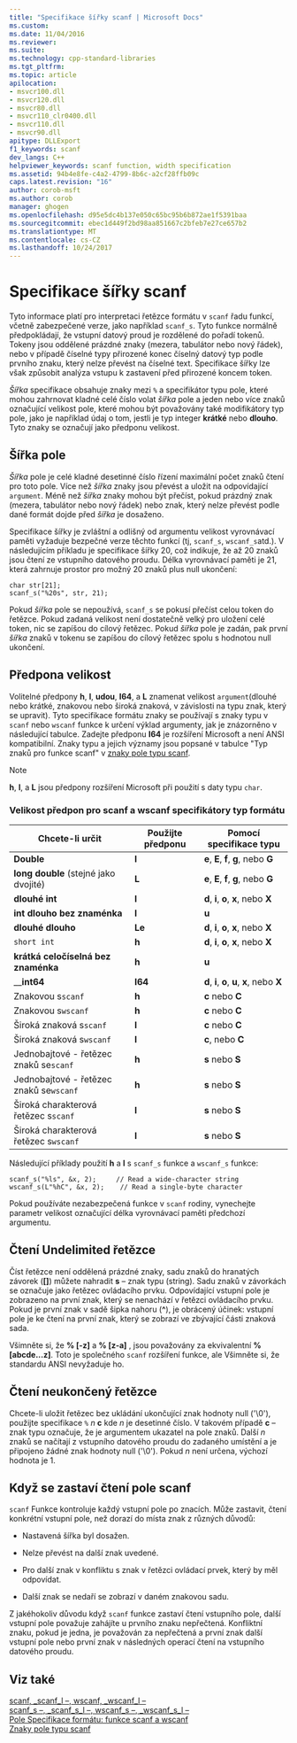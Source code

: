 ```yaml
---
title: "Specifikace šířky scanf | Microsoft Docs"
ms.custom: 
ms.date: 11/04/2016
ms.reviewer: 
ms.suite: 
ms.technology: cpp-standard-libraries
ms.tgt_pltfrm: 
ms.topic: article
apilocation:
- msvcr100.dll
- msvcr120.dll
- msvcr80.dll
- msvcr110_clr0400.dll
- msvcr110.dll
- msvcr90.dll
apitype: DLLExport
f1_keywords: scanf
dev_langs: C++
helpviewer_keywords: scanf function, width specification
ms.assetid: 94b4e8fe-c4a2-4799-8b6c-a2cf28ffb09c
caps.latest.revision: "16"
author: corob-msft
ms.author: corob
manager: ghogen
ms.openlocfilehash: d95e5dc4b137e050c65bc95b6b872ae1f5391baa
ms.sourcegitcommit: ebec1d449f2bd98aa851667c2bfeb7e27ce657b2
ms.translationtype: MT
ms.contentlocale: cs-CZ
ms.lasthandoff: 10/24/2017
---
```

# <a name="scanf-width-specification"></a>Specifikace šířky scanf
Tyto informace platí pro interpretaci řetězce formátu v `scanf` řadu funkcí, včetně zabezpečené verze, jako například `scanf_s`. Tyto funkce normálně předpokládají, že vstupní datový proud je rozdělené do pořadí tokenů. Tokeny jsou oddělené prázdné znaky (mezera, tabulátor nebo nový řádek), nebo v případě číselné typy přirozené konec číselný datový typ podle prvního znaku, který nelze převést na číselné text. Specifikace šířky lze však způsobit analýza vstupu k zastavení před přirozené koncem token.  
  
 *Šířka* specifikace obsahuje znaky mezi `%` a specifikátor typu pole, které mohou zahrnovat kladné celé číslo volat *šířka* pole a jeden nebo více znaků označující velikost pole, které mohou být považovány také modifikátory typ pole, jako je například údaj o tom, jestli je typ integer **krátké** nebo **dlouho**. Tyto znaky se označují jako předponu velikost.  
  
## <a name="the-width-field"></a>Šířka pole  
 *Šířka* pole je celé kladné desetinné číslo řízení maximální počet znaků čtení pro toto pole. Více než *šířka* znaky jsou převést a uložit na odpovídající `argument`. Méně než *šířka* znaky mohou být přečíst, pokud prázdný znak (mezera, tabulátor nebo nový řádek) nebo znak, který nelze převést podle dané formát dojde před *šířka* je dosaženo.  
  
 Specifikace šířky je zvláštní a odlišný od argumentu velikost vyrovnávací paměti vyžaduje bezpečné verze těchto funkcí (tj, `scanf_s`, `wscanf_s`atd.). V následujícím příkladu je specifikace šířky 20, což indikuje, že až 20 znaků jsou čtení ze vstupního datového proudu. Délka vyrovnávací paměti je 21, která zahrnuje prostor pro možný 20 znaků plus null ukončení:  
  
```  
char str[21];  
scanf_s("%20s", str, 21);  
```  
  
 Pokud *šířka* pole se nepoužívá, `scanf_s` se pokusí přečíst celou token do řetězce. Pokud zadaná velikost není dostatečně velký pro uložení celé token, nic se zapíšou do cílový řetězec. Pokud *šířka* pole je zadán, pak první *šířka* znaků v tokenu se zapíšou do cílový řetězec spolu s hodnotou null ukončení.  
  
## <a name="the-size-prefix"></a>Předpona velikost  
 Volitelné předpony **h**, **l**, **udou**, **I64**, a **L** znamenat velikost `argument`(dlouhé nebo krátké, znakovou nebo široká znaková, v závislosti na typu znak, který se upravit). Tyto specifikace formátu znaky se používají s znaky typu v `scanf` nebo `wscanf` funkce k určení výklad argumenty, jak je znázorněno v následující tabulce. Zadejte předponu **I64** je rozšíření Microsoft a není ANSI kompatibilní. Znaky typu a jejich významy jsou popsané v tabulce "Typ znaků pro funkce scanf" v [znaky pole typu scanf](../c-runtime-library/scanf-type-field-characters.md).  
  
> [!NOTE]
>  **h**, **l**, a **L** jsou předpony rozšíření Microsoft při použití s daty typu `char`.  
  
### <a name="size-prefixes-for-scanf-and-wscanf-format-type-specifiers"></a>Velikost předpon pro scanf a wscanf specifikátory typ formátu  
  
|Chcete-li určit|Použijte předponu|Pomocí specifikace typu|  
|----------------|----------------|-------------------------|  
|**Double**|**l**|**e**, **E**, **f**, **g**, nebo **G**|  
|**long double** (stejné jako dvojité)|**L**|**e**, **E**, **f**, **g**, nebo **G**|  
|**dlouhé int**|**l**|**d**, **i**, **o**, **x**, nebo **X**|  
|**int dlouho bez znaménka**|**l**|**u**|  
|**dlouhé dlouho**|**Le**|**d**, **i**, **o**, **x**, nebo **X**|  
|`short int`|**h**|**d**, **i**, **o**, **x**, nebo **X**|  
|**krátká celočíselná bez znaménka**|**h**|**u**|  
|__**int64**|**I64**|**d**, **i**, **o**, **u**, **x**, nebo **X**|  
|Znakovou s`scanf`|**h**|**c** nebo **C**|  
|Znakovou s`wscanf`|**h**|**c** nebo **C**|  
|Široká znaková s`scanf`|**l**|**c** nebo **C**|  
|Široká znaková s`wscanf`|**l**|**c**, nebo **C**|  
|Jednobajtové - řetězec znaků se`scanf`|**h**|**s** nebo **S**|  
|Jednobajtové - řetězec znaků se`wscanf`|**h**|**s** nebo **S**|  
|Široká charakterová řetězec s`scanf`|**l**|**s** nebo **S**|  
|Široká charakterová řetězec s`wscanf`|**l**|**s** nebo **S**|  
  
 Následující příklady použití **h** a **l** s `scanf_s` funkce a `wscanf_s` funkce:  
  
```  
scanf_s("%ls", &x, 2);     // Read a wide-character string  
wscanf_s(L"%hC", &x, 2);    // Read a single-byte character  
```  
  
 Pokud používáte nezabezpečená funkce v `scanf` rodiny, vynechejte parametr velikost označující délka vyrovnávací paměti předchozí argumentu.  
  
## <a name="reading-undelimited-strings"></a>Čtení Undelimited řetězce  
 Číst řetězce není oddělená prázdné znaky, sadu znaků do hranatých závorek (**[]**) můžete nahradit **s** – znak typu (string). Sadu znaků v závorkách se označuje jako řetězec ovládacího prvku. Odpovídající vstupní pole je zobrazeno na první znak, který se nenachází v řetězci ovládacího prvku. Pokud je první znak v sadě šipka nahoru (**^**), je obrácený účinek: vstupní pole je ke čtení na první znak, který se zobrazí ve zbývající části znaková sada.  
  
 Všimněte si, že **% [-z]** a **% [z-a]** , jsou považovány za ekvivalentní **%[abcde...z]**. Toto je společného `scanf` rozšíření funkce, ale Všimněte si, že standardu ANSI nevyžaduje ho.  
  
## <a name="reading-unterminated-strings"></a>Čtení neukončený řetězce  
 Chcete-li uložit řetězec bez ukládání ukončující znak hodnoty null ('\0'), použijte specifikace `%`  *n*  **c** kde  *n*  je desetinné číslo. V takovém případě **c** – znak typu označuje, že je argumentem ukazatel na pole znaků. Další  *n*  znaků se načítají z vstupního datového proudu do zadaného umístění a je připojeno žádné znak hodnoty null ('\0'). Pokud  *n*  není určena, výchozí hodnota je 1.  
  
## <a name="when-scanf-stops-reading-a-field"></a>Když se zastaví čtení pole scanf  
 `scanf` Funkce kontroluje každý vstupní pole po znacích. Může zastavit, čtení konkrétní vstupní pole, než dorazí do místa znak z různých důvodů:  
  
-   Nastavená šířka byl dosažen.  
  
-   Nelze převést na další znak uvedené.  
  
-   Pro další znak v konfliktu s znak v řetězci ovládací prvek, který by měl odpovídat.  
  
-   Další znak se nedaří se zobrazí v daném znakovou sadu.  
  
 Z jakéhokoliv důvodu když `scanf` funkce zastaví čtení vstupního pole, další vstupní pole považuje zahájíte u prvního znaku nepřečtená. Konfliktní znaku, pokud je jedna, je považován za nepřečtená a první znak další vstupní pole nebo první znak v následných operací čtení na vstupního datového proudu.  
  
## <a name="see-also"></a>Viz také  
 [scanf, _scanf_l –, wscanf, _wscanf_l –](../c-runtime-library/reference/scanf-scanf-l-wscanf-wscanf-l.md)   
 [scanf_s –, _scanf_s_l –, wscanf_s –, _wscanf_s_l –](../c-runtime-library/reference/scanf-s-scanf-s-l-wscanf-s-wscanf-s-l.md)   
 [Pole Specifikace formátu: funkce scanf a wscanf](../c-runtime-library/format-specification-fields-scanf-and-wscanf-functions.md)   
 [Znaky pole typu scanf](../c-runtime-library/scanf-type-field-characters.md)